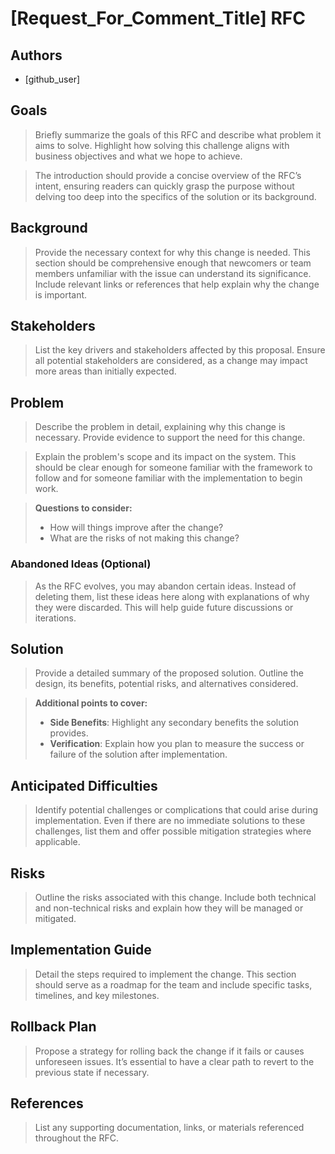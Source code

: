 # [Request_For_Comment_Title] RFC

## Authors

- [github_user]

## Goals

> Briefly summarize the goals of this RFC and describe what problem it aims to solve. Highlight how solving this challenge aligns with business objectives and what we hope to achieve.

> The introduction should provide a concise overview of the RFC’s intent, ensuring readers can quickly grasp the purpose without delving too deep into the specifics of the solution or its background.

## Background

> Provide the necessary context for why this change is needed. This section should be comprehensive enough that newcomers or team members unfamiliar with the issue can understand its significance. Include relevant links or references that help explain why the change is important.

## Stakeholders

> List the key drivers and stakeholders affected by this proposal. Ensure all potential stakeholders are considered, as a change may impact more areas than initially expected.

## Problem

> Describe the problem in detail, explaining why this change is necessary. Provide evidence to support the need for this change.

> Explain the problem's scope and its impact on the system. This should be clear enough for someone familiar with the framework to follow and for someone familiar with the implementation to begin work.

> **Questions to consider:**
>
> - How will things improve after the change?
> - What are the risks of not making this change?

### Abandoned Ideas (Optional)

> As the RFC evolves, you may abandon certain ideas. Instead of deleting them, list these ideas here along with explanations of why they were discarded. This will help guide future discussions or iterations.

## Solution

> Provide a detailed summary of the proposed solution. Outline the design, its benefits, potential risks, and alternatives considered.

> **Additional points to cover:**
>
> - **Side Benefits**: Highlight any secondary benefits the solution provides.
> - **Verification**: Explain how you plan to measure the success or failure of the solution after implementation.

## Anticipated Difficulties

> Identify potential challenges or complications that could arise during implementation. Even if there are no immediate solutions to these challenges, list them and offer possible mitigation strategies where applicable.

## Risks

> Outline the risks associated with this change. Include both technical and non-technical risks and explain how they will be managed or mitigated.

## Implementation Guide

> Detail the steps required to implement the change. This section should serve as a roadmap for the team and include specific tasks, timelines, and key milestones.

## Rollback Plan

> Propose a strategy for rolling back the change if it fails or causes unforeseen issues. It’s essential to have a clear path to revert to the previous state if necessary.

## References

> List any supporting documentation, links, or materials referenced throughout the RFC.
